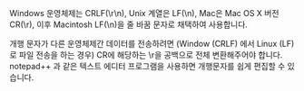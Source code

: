 Windows 운영체제는 CRLF(\r\n), Unix 계열은 LF(\n), Mac은 Mac OS X 버전 CR(\r), 이후 Macintosh LF(\n)을 줄 바꿈 문자로 채택하여 사용합니다. 

개행 문자가 다른 운영체제간 데이터를 전송하려면 (Window (CRLF) 에서 Linux (LF)로 파일 전송을 하는 경우) CR에 해당하는 \r을 공백으로 전체 변환해주어야 합니다. notepad++ 과 같은 텍스트 에디터 프로그램을 사용하면 개행문자를 쉽게 편집할 수 있습니다.
 
